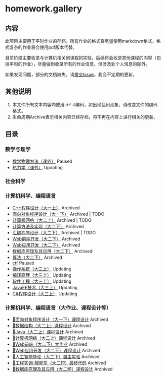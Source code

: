 # homework.gallery

## 内容

此项目主要用于平时作业的存档。所有作业的格式将尽量使用markdown格式，格式复杂的作业将会使用pdf版本代替。

目前阶段主要收录与计算机相关的课程的实验，后续将会收录其他课程的内容（包括平时的作业），尽量做到收录所有的作业信息，但涉及到个人信息的除外。

如果发现问题，部分的文档缺失，请[提交Issue](https://github.com/h1542462994/homework.gallery/issues)，我会不定期的更新。

## 其他说明

1. 本文件所有文本内容均使用`utf-8`编码，如出现乱码现象，请改变文件的编码格式。
2. 生命周期Archive表示相关内容已经存档，将不再在内容上进行相关的更新。

## 目录

### 数学与理学

- [数学物理方法（课外）](./science/mas/index.md) Paused
- [热力学（课外）](./science/thermodynamics/index.md) Updating

### 社会科学

### 计算机科学、编程语言

- [C++程序设计（大一上）](./computer%20science/cppfirst/index.md) Archived
- [面向对象程序设计（大一下）](./computer%20science/cppobj/index.md) Archived | TODO
- [计算机网络（大二上）](./computer%20science/net/index.md) Archived | TODO
- [计算方法及实现（大二下）](./computer%20science/caclulate_method/index.md) Archived
- [汇编程序设计（大二下）](./computer%20science/assembly/index.md) Archived | TODO
- [Web前端开发（大二下）](./computer%20science/web_front/index.md) Archived
- [Web应用开发（大二下）](./computer%20science/web/index.md) Archived
- [数据库原理及其应用（大二下）](./computer%20science/mssql/index.md) Archived
- [算法（大二下）](./computer%20science/algorithm/index.md) Archived
- [ctf](./computer%20science/ctf/index.md) Paused
- [操作系统（大三上）](./computer%20science/os/index.md) Updating
- [编译原理（大三上）](./computer%20science/compile%20principle/index.md) Updating
- [软件工程（大三上）](./computer%20science/software/index.md) Updating
- [JavaEE技术（大三上）](./computer%20science/javaee/index.md) Updating
- [C#程序设计（大三上）](./computer%20science/csharp/index.md) Updating

### 计算机科学、编程语言（大作业、课程设计等）

- [🔗面向对象程序设计（大一下）课程设计](https://github.com/h1542462994/homework.contact) Archived
- [🔗数据结构（大二上）课程设计](https://github.com/h1542462994/homework.avl-tree) Archived
- [🔗Java（大二上）课程设计](https://github.com/h1542462994/homework.getprize) Archived
- [🔗计算机网络（大二上）课程设计](https://github.com/h1542462994/homework.package_analyse) Archived
- [🔗Web前端（大二下）大作业](https://github.com/h1542462994/homework.xzjutcom) Archived
- [🔗Web应用开发（大二下）课程设计](https://github.com/h1542462994/homework.xhealthcode) Archived
- [🔗人工智能导论（大二下）自主实验](https://github.com/h1542462994/homework.pokeman_selector) Archived
- [🔗工程实训-智能车（大二短）最终代码](https://github.com/h1542462994/homework.4wd) Archived
- [🔗数据库原理及其应用（大二短）课程设计](https://github.com/h1542462994/homework.dbgrade) Archived